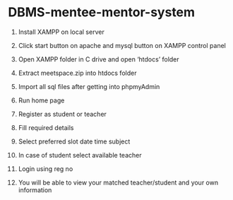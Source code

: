 # DBMS-mentee-mentor-system

1.	Install XAMPP on local server

2.	Click start button on apache and mysql button on XAMPP control panel

3.	Open XAMPP folder in C drive and open ‘htdocs’ folder


4.	Extract meetspace.zip into htdocs folder 

5.	Import all sql files after getting into phpmyAdmin

6.	Run home page

7.	Register as student or teacher


8.	Fill required details

9.	Select preferred slot date time subject


10.	In case of student select available teacher

11.	Login using reg no


12.	You will be able to view your matched teacher/student and your own information

